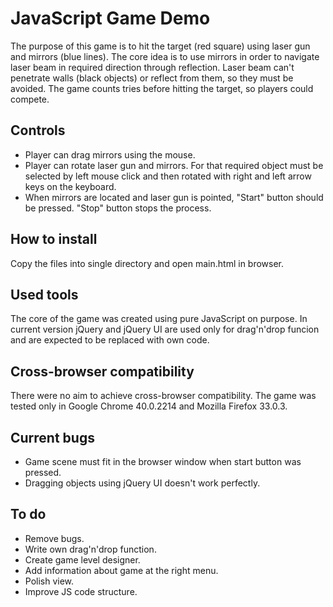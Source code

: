 # JavaScript Game Demo

The purpose of this game is to hit the target (red square) using laser gun and mirrors (blue lines). The core idea is to use mirrors in order to navigate laser beam in required direction through reflection. Laser beam can't penetrate walls (black objects) or reflect from them, so they must be avoided.
The game counts tries before hitting the target, so players could compete.

## Controls

 - Player can drag mirrors using the mouse.
 - Player can rotate laser gun and mirrors. For that required object must be selected by left mouse click and then rotated with right and left arrow keys on the keyboard.
 - When mirrors are located and laser gun is pointed, "Start" button should be pressed. "Stop" button stops the process.

## How to install

Copy the files into single directory and open main.html in browser.

## Used tools

The core of the game was created using pure JavaScript on purpose.
In current version jQuery and jQuery UI are used only for drag'n'drop funcion and are expected to be replaced with own code.

## Cross-browser compatibility

There were no aim to achieve cross-browser compatibility. The game was tested only in Google Chrome 40.0.2214 and Mozilla Firefox 33.0.3.

## Current bugs

 - Game scene must fit in the browser window when start button was pressed.
 - Dragging objects using jQuery UI doesn't work perfectly.

## To do

 - Remove bugs.
 - Write own drag'n'drop function.
 - Create game level designer.
 - Add information about game at the right menu.
 - Polish view.
 - Improve JS code structure.

